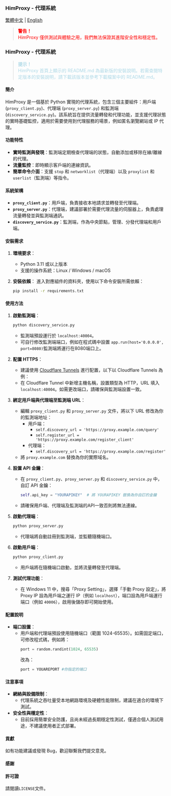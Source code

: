 ### HimProxy - 代理系統

[繁體中文](README.md) | [English](README_EN.md)

<blockquote style="color: red;">
  <p><strong>警告！</strong><br>
  HimProxy 僅供測試與體驗之用，我們無法保證其進階安全性和穩定性。</p>
</blockquote>

### HimProxy - 代理系統
<blockquote style="color: lightblue;">
  <p><strong>提示！</strong><br>
  HimProxy 首頁上顯示的 README.md 為最新版的安裝說明。若需查閱特定版本的安裝說明，請下載該版本並參考下載檔案中的 README.md。</p>
</blockquote>

#### 簡介
HimProxy 是一個基於 Python 實現的代理系統，包含三個主要組件：用戶端 (`proxy_client.py`)、代理端 (`proxy_server.py`) 和監測端 (`discovery_service.py`)。該系統旨在提供流量轉發和代理功能，並支援代理狀態的實時基礎監控，適用於需要使用到代理服務的場景，例如匿名瀏覽網站或 IP 代理。

#### 功能特性
- **實時監測與發現**：監測端定期檢查代理端的狀態，自動添加或移除在線/離線的代理。
- **流量監控**：即時顯示客戶端的連線資訊。
- **簡單命令介面**：支援 `stop` 和 `networklist`（代理端）以及 `proxylist` 和 `userlist`（監測端）等指令。

#### 系統架構
- **`proxy_client.py`**：用戶端，負責接收本地請求並轉發至代理端。
- **`proxy_server.py`**：代理端，建議部署於需要代理流量的伺服器上，負責處理流量轉發並與監測端通訊。
- **`discovery_service.py`**：監測端，作為中央節點，管理、分發代理端和用戶端。

#### 安裝需求
1. **環境要求**：
   - Python 3.11 或以上版本
   - 支援的操作系統：Linux / Windows / macOS

2. **安裝依賴**：
   進入對應組件的資料夾，使用以下命令安裝所需依賴：
   ```bash
   pip install -r requirements.txt
   ```

#### 使用方法
1. **啟動監測端**：
   ```bash
   python discovery_service.py
   ```
   - 監測端預設運行於 `localhost:40004`。
   - 可自行修改監測端端口，例如在程式碼中設置 `app.run(host='0.0.0.0', port=8080)`監測端將運行在8080端口上。

2. **配置 HTTPS**：
   - 建議使用 [Cloudflare Tunnels](https://one.dash.cloudflare.com/) 進行配置，以下以 Cloudflare Tunnels 為例：
   - 在 Cloudflare Tunnel 中新增主機名稱，設置類型為 HTTP，URL 填入 `localhost:40004`。如需更改端口，請確保與監測端設置一致。

3. **綁定用戶端與代理端至監測端 URL**：
   - 編輯 `proxy_client.py` 和 `proxy_server.py` 文件，將以下 URL 修改為你的監測端地址：
     - 用戶端：
       - `self.discovery_url = 'https://proxy.example.com/query'`
       - `self.register_url = 'https://proxy.example.com/register_client'`
     - 代理端：
       - `self.discovery_url = 'https://proxy.example.com/register'`
   - 將 `proxy.example.com` 替換為你的實際域名。

4. **設置 API 金鑰**：
   - 在 `proxy_client.py`、`proxy_server.py` 和 `discovery_service.py` 中，自訂 API 金鑰：
     ```python
     self.api_key = "YOURAPIKEY"  # 將 YOURAPIKEY 替換為你自訂的金鑰
     ```
   - 請確保用戶端、代理端及監測端的API一致否則將無法連線。
5. **啟動代理端**：
   ```bash
   python proxy_server.py
   ```
   - 代理端將自動註冊到監測端，並監聽隨機端口。

6. **啟動用戶端**：
   ```bash
   python proxy_client.py
   ```
   - 用戶端將在隨機端口啟動，並將流量轉發至代理端。

7. **測試代理功能**：
   - 在 Windows 11 中，搜尋「Proxy Setting」，選擇「手動 Proxy 設定」，將 Proxy IP 設為用戶端之運行 IP（例如 `localhost`），端口設為用戶端運行端口（例如 `40006`），啟用後儲存即可開始使用。

#### 配置說明
- **端口設置**：
  - 用戶端和代理端預設使用隨機端口（範圍 1024-65535）。如需固定端口，可修改程式碼，例如將：
    ```python
    port = random.randint(1024, 65535)
    ```
    改為：
    ```python
    port = YOUAREPORT #你指定的端口
    ```

#### 注意事項
- **網絡與設備限制**：
  - 代理系統之吞吐量受本地網路環境及硬體性能限制，建議在適合的環境下測試。
- **安全性與穩定性**：
  - 目前採用簡單安全防護，且尚未經過長期穩定性測試，僅適合個人測試用途，不建議使用者正式部署。

#### 貢獻
如有功能建議或發現 Bug，歡迎聯繫我們提交意見。

#### 感謝

#### 許可證
請閱讀`LICENSE`文件。
